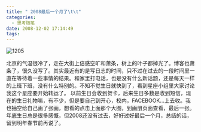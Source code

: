 ```yaml
---
title: " 2008最后一个月了\t\t"
categories:
  - 思考随笔
date: 2008-12-02 17:14:49
tags:
---
```


![1205](../../../images/2008/12/1205.jpg) 

北京的气温很冷了，走在大街上倍感空旷和萧条，树上的叶子都掉光了。博客也萧条了，很久没写了。其实最近有的是写日志的时间，只不过在过去的一段时间里一直在等待着一些事情的结果。和家里打电话，也是没有什么新话题，还是每天一样的上班下班，没有什么特别的。不知不觉生日就快到了，看到星座小组里大家讨论我这个星座要开始转运了。 以前生日会收到贺卡，后来生日多数是收到短信，现在的生日礼物嘛，有不少，但是要自己到开心，校内，FACEBOOK...上去收。我也抽空给自己画了张画，想看的点击上面那个大图，到画册页面查看，最后一张。 年底生日总是很多感慨，但2008还没有过去，好好过好最后一个月，总结的话，留到明年春节前再说了。